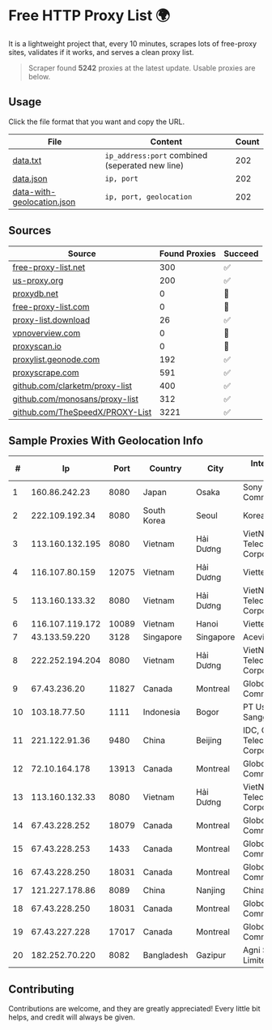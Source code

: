 
# Free HTTP Proxy List 🌍

It is a lightweight project that, every 10 minutes, scrapes lots of free-proxy sites, validates if it works, and serves a clean proxy list.


> Scraper found **5242** proxies at the latest update. Usable proxies are below.

## Usage

Click the file format that you want and copy the URL.


|File|Content|Count|
|----|-------|-----|
|[data.txt](https://raw.githubusercontent.com/themiralay/Proxy-List-World/master/data.txt)|`ip_address:port` combined (seperated new line)|202|
|[data.json](https://raw.githubusercontent.com/themiralay/Proxy-List-World/master/data.json)|`ip, port`|202|
|[data-with-geolocation.json](https://raw.githubusercontent.com/themiralay/Proxy-List-World/master/data-with-geolocation.json)|`ip, port, geolocation`|202|

## Sources

|Source|Found Proxies|Succeed|
|------|-------------|-------|
|[free-proxy-list.net](https://free-proxy-list.net)|300|✅|
|[us-proxy.org](https://www.us-proxy.org)|200|✅|
|[proxydb.net](http://proxydb.net)|0|🚫|
|[free-proxy-list.com](https://free-proxy-list.com/?page=&port=&type%5B%5D=http&type%5B%5D=https&up_time=0&search=Search)|0|🚫|
|[proxy-list.download](https://www.proxy-list.download/HTTP)|26|✅|
|[vpnoverview.com](https://vpnoverview.com/privacy/anonymous-browsing/free-proxy-servers)|0|🚫|
|[proxyscan.io](https://www.proxyscan.io)|0|🚫|
|[proxylist.geonode.com](https://proxylist.geonode.com/api/proxy-list?limit=300&page=1&sort_by=lastChecked&sort_type=desc&protocols=http,https)|192|✅|
|[proxyscrape.com](https://api.proxyscrape.com/v2/?request=displayproxies&protocol=http&timeout=10000&country=all&ssl=all&anonymity=all)|591|✅|
|[github.com/clarketm/proxy-list](https://raw.githubusercontent.com/clarketm/proxy-list/master/proxy-list-raw.txt)|400|✅|
|[github.com/monosans/proxy-list](https://raw.githubusercontent.com/monosans/proxy-list/main/proxies/http.txt)|312|✅|
|[github.com/TheSpeedX/PROXY-List](https://raw.githubusercontent.com/TheSpeedX/PROXY-List/master/http.txt)|3221|✅|


## Sample Proxies With Geolocation Info

|#|Ip|Port|Country|City|Internet Service Provider|
|-|--|----|-------|----|-------------------------|
|1|160.86.242.23|8080|Japan|Osaka|Sony Network Communications Inc|
|2|222.109.192.34|8080|South Korea|Seoul|Korea Telecom|
|3|113.160.132.195|8080|Vietnam|Hải Dương|VietNam Post and Telecom Corporation|
|4|116.107.80.159|12075|Vietnam|Hải Dương|Viettel Corporation|
|5|113.160.133.32|8080|Vietnam|Hải Dương|VietNam Post and Telecom Corporation|
|6|116.107.119.172|10089|Vietnam|Hanoi|Viettel Corporation|
|7|43.133.59.220|3128|Singapore|Singapore|Aceville Pte.ltd|
|8|222.252.194.204|8080|Vietnam|Hải Dương|VietNam Post and Telecom Corporation|
|9|67.43.236.20|11827|Canada|Montreal|GloboTech Communications|
|10|103.18.77.50|1111|Indonesia|Bogor|PT Usaha Adi Sanggoro|
|11|221.122.91.36|9480|China|Beijing|IDC, China Telecommunications Corporation|
|12|72.10.164.178|13913|Canada|Montreal|GloboTech Communications|
|13|113.160.132.33|8080|Vietnam|Hải Dương|VietNam Post and Telecom Corporation|
|14|67.43.228.252|18079|Canada|Montreal|GloboTech Communications|
|15|67.43.228.253|1433|Canada|Montreal|GloboTech Communications|
|16|67.43.228.250|18031|Canada|Montreal|GloboTech Communications|
|17|121.227.178.86|8089|China|Nanjing|China Telecom|
|18|67.43.228.250|18031|Canada|Montreal|GloboTech Communications|
|19|67.43.227.228|17017|Canada|Montreal|GloboTech Communications|
|20|182.252.70.220|8082|Bangladesh|Gazipur|Agni Systems Limited|



## Contributing

Contributions are welcome, and they are greatly appreciated! Every
little bit helps, and credit will always be given.

